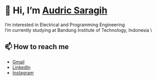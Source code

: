 # 👋 Hi, I’m [Audric Saragih](https://github.com/audricsaragih)

I’m interested in Electrical and Programming Engineering  <br />
I’m currently studying at Bandung Institute of Technology, Indonesia \

[//]: <> (- 💞️ I’m looking to collaborate on ...)
## 📫 How to reach me
* [Gmail](mailto:audric.saragih@gmail.com)
* [LinkedIn](https://www.linkedin.com/in/audric-kristo-katratama-saragih-1b6a3a150)
* [Instagram](https://www.instagram.com/sembedeho16)

<!---
audricsaragih/audricsaragih is a ✨ special ✨ repository because its `README.md` (this file) appears on your GitHub profile.
You can click the Preview link to take a look at your changes.
--->
